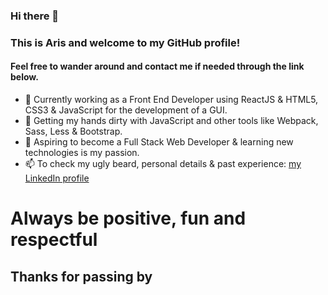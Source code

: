 ### Hi there 👋

### This is Aris and welcome to my GitHub profile!
#### Feel free to wander around and contact me if needed through the link below.

- 🔭 Currently working as a Front End Developer using ReactJS & HTML5, CSS3 & JavaScript for the development of a GUI.
- 🌱 Getting my hands dirty with JavaScript and other tools like Webpack, Sass, Less & Bootstrap.
- 🤔 Aspiring to become a Full Stack Web Developer & learning new technologies is my passion.
- 📫 To check my ugly beard, personal details & past experience: <a href="https://www.linkedin.com/in/aris-giotis-93b890156/">my LinkedIn profile</a> 

# Always be positive, fun and respectful
## Thanks for passing by
